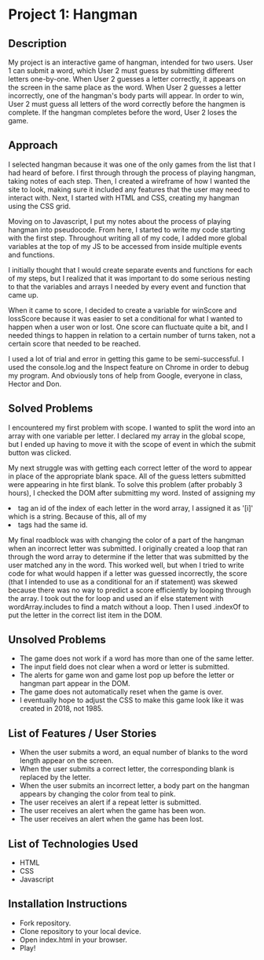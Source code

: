 # Project 1: Hangman

## Description

My project is an interactive game of hangman, intended for two users. User 1 can submit a word, which User 2 must guess by submitting different letters one-by-one. When User 2 guesses a letter correctly, it appears on the screen in the same place as the word. When User 2 guesses a letter incorrectly, one of the hangman's body parts will appear. In order to win, User 2 must guess all letters of the word correctly before the hangmen is complete. If the hangman completes before the word, User 2 loses the game.

## Approach

I selected hangman because it was one of the only games from the list that I had heard of before. I first through through the process of playing hangman, taking notes of each step. Then, I created a wireframe of how I wanted the site to look, making sure it included any features that the user may need to interact with. Next, I started with HTML and CSS, creating my hangman using the CSS grid.

Moving on to Javascript, I put my notes about the process of playing hangman into pseudocode. From here, I started to write my code starting with the first step. Throughout writing all of my code, I added more global variables at the top of my JS to be accessed from inside multiple events and functions.

I initially thought that I would create separate events and functions for each of my steps, but I realized that it was important to do some serious nesting to that the variables and arrays I needed by every event and function that came up.

When it came to score, I decided to create a variable for winScore and lossScore because it was easier to set a conditional for what I wanted to happen when a user won or lost. One score can fluctuate quite a bit, and I needed things to happen in relation to a certain number of turns taken, not a certain score that needed to be reached.

I used a lot of trial and error in getting this game to be semi-successful. I used the console.log and the Inspect feature on Chrome in order to debug my program. And obviously tons of help from Google, everyone in class, Hector and Don.

## Solved Problems

I encountered my first problem with scope. I wanted to split the word into an array with one variable per letter. I declared my array in the global scope, but I ended up having to move it with the scope of event in which the submit button was clicked.

My next struggle was with getting each correct letter of the word to appear in place of the appropriate blank space. All of the guess letters submitted were appearing in hte first blank. To solve this problem (after probably 3 hours), I checked the DOM after submitting my word. Insted of assigning my <li> tag an id of the index of each letter in the word array, I assigned it as '[i]' which is a string. Because of this, all of my <li> tags had the same id. 

My final roadblock was with changing the color of a part of the hangman when an incorrect letter was submitted. I originally created a loop that ran through the word array to determine if the letter that was submitted by the user matched any in the word. This worked well, but when I tried to write code for what would happen if a letter was guessed incorrectly, the score (that I intended to use as a conditional for an if statement) was skewed because there was no way to predict a score efficiently by looping through the array. I took out the for loop and used an if else statement with wordArray.includes to find a match without a loop. Then I used .indexOf to put the letter in the correct list item in the DOM.

## Unsolved Problems

* The game does not work if a word has more than one of the same letter.
* The input field does not clear when a word or letter is submitted.
* The alerts for game won and game lost pop up before the letter or hangman part appear in the DOM.
* The game does not automatically reset when the game is over.
* I eventually hope to adjust the CSS to make this game look like it was created in 2018, not 1985.

## List of Features / User Stories

* When the user submits a word, an equal number of blanks to the word length appear on the screen.
* When the user submits a correct letter, the corresponding blank is replaced by the letter.
* When the user submits an incorrect letter, a body part on the hangman appears by changing the color from teal to pink.
* The user receives an alert if a repeat letter is submitted.
* The user receives an alert when the game has been won.
* The user receives an alert when the game has been lost.

## List of Technologies Used

* HTML
* CSS
* Javascript

## Installation Instructions

* Fork repository.
* Clone repository to your local device.
* Open index.html in your browser.
* Play!